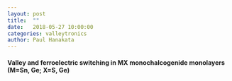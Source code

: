 ```yaml
---
layout: post
title:  ""
date:   2018-05-27 10:00:00
categories: valleytronics 
author: Paul Hanakata
---
```

#### Valley and ferroelectric switching in MX monochalcogenide monolayers (M=Sn, Ge; X=S, Ge)
